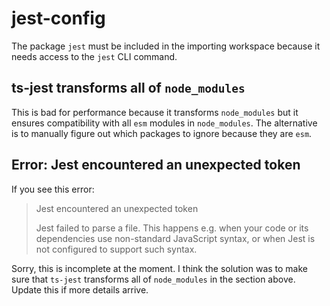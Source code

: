 # jest-config

The package `jest` must be included in the importing workspace because it needs access to the `jest` CLI command.

## ts-jest transforms all of `node_modules`

This is bad for performance because it transforms `node_modules` but it ensures compatibility with all `esm` modules in `node_modules`. The alternative is to manually figure out which packages to ignore because they are `esm`.

## Error: Jest encountered an unexpected token

If you see this error:

> Jest encountered an unexpected token
>
> Jest failed to parse a file. This happens e.g. when your code or its dependencies use non-standard JavaScript syntax, or when Jest is not configured to support such syntax.

Sorry, this is incomplete at the moment. I think the solution was to make sure that `ts-jest` transforms all of `node_modules` in the section above. Update this if more details arrive.
